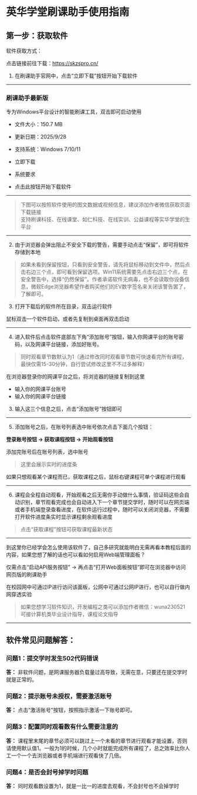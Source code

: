 # 英华学堂刷课助手使用指南

## 第一步：获取软件  
软件获取方式：  

点击链接前往下载：https://skzspro.cn/  

1. 在刷课助手官网中，点击“立即下载”按钮开始下载软件  

---

### 刷课助手最新版  
专为Windows平台设计的智能刷课工具，双击即可启动使用  

- 文件大小：150.7 MB  
- 更新日期：2025/9/28  
- 支持系统：Windows 7/10/11  

- 立即下载  
- 系统要求  
- 点击此按钮开始下载软件  

---

> 下图可以按照软件使用的图文数据或视频信息，建议添加作者微信获取页面下载链接  
> 支持刷课科技、在线课堂、如仁科技、在线实训、公益课程等实华学堂的生平台

---

2. 由于浏览器会弹出阻止不安全下载的警告，需要手动点击“保留”，即可将软件存储到本地

> 如果未看到保留按钮，只看到安全警告，请先将鼠标移动到文件中，然后点击右边三个点，即可看到保留选项。Win11系统需要先点击右边三个点，在安全警告中，选择“仍然保留”。作者承诺软件无病毒，也不会读取你设备信息，微软Edge浏览器希望作者购买他们的EV数字签名来关闭该警告罢了，了解即可。

3. 打开下载后的软件所在目录，双击运行软件

鼠标双击一个软件启动，或者先复制到桌面再双击启动

---

4. 进入软件后点击软件底部左下角“添加账号”按钮，输入你网课平台的账号密码，以及网课平台链接，添加好账号。

> 同时观看章节数默认为1（通过修改同时观看章节数可快速看完所有课程，最快仅需15-30分钟，自行尝试修改这里不不过多解释）

在浏览器登录你的网课平台之后，将浏览器的链接复制到这里

- 输入你的网课平台账号
- 输入你的网课平台链接

3. 输入这三个信息之后，点击“添加账号”按钮即可

---

5. 添加账号之后，在账号列表选中账号依次点击下面几个按钮：

**登录账号按钮 → 获取课程按钮 → 开始观看按钮**

添加完账号后在账号列表，选中账号

> 这里会展示实时的进度条

如果只想观看某个课程而已，获取课程之后，鼠标右键课程可单个课程进行观看

---

6. 课程会全程自动观看，开始观看之后无需你手动做什么事情，验证码这些会自动识别，章节观看完成也会自动进入下一个章节提交学时，随时可以在网页端或者手机端登录查看进度，在软件运行过程中，随时可以关闭浏览器，不需要打开软件进度条实时显示课程剩余观看进度

> 点击“获取课程”按钮可获取课程最新状态

---

到这里你已经学会怎么使用该软件了，自己多研究就能明白无需再看本教程后面的内容，如果您想了解的话也可以看如何启用Web端管理面板？

仅需点击“启动API服务按钮” → 再点击“打开Web面板按钮”即可在浏览器中访问网页版的刷课助手

在校园网中可通过IP进行访问该面板，公网中可通过公网IP进行，也可以自行做内网穿透实验

> 如果您想学习软件知识，开发编程之类可以添加作者微信：wuna230521  
> 可接计算机类毕业设计指导，课程论文指导

---

## 软件常见问题解答：

### 问题1：提交学时发生502代码错误
**答：** 非软件问题，是网课服务器负载量过高导致，无需在意，只要还在提交学时就是正常的。

### 问题2：提示账号未授权，需要激活账号
**答：** 点击“激活账号”按钮，按照指示激活一下账号即可。

### 问题3：配置同时观看数有什么需要注意的
**答：** 课程里末尾的章节必须可以跳过上一个未看的章节进行观看才能设置，否则请使用默认值1。一般为1的时候，几个小时就能完成所有课程了，总之效率比你人工一个一个去浏览器或者手机端进行观看快了几倍。

### 问题4：是否会封号掉学时问题
**答：** 同时观看数设置为1，就是一比一的进度去观看，不会封号也不会掉学时
